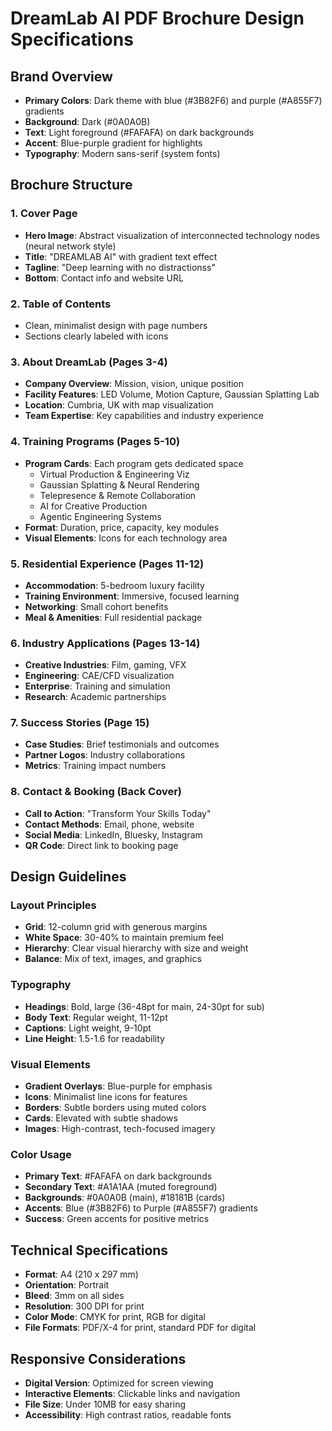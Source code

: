 # DreamLab AI PDF Brochure Design Specifications

## Brand Overview
- **Primary Colors**: Dark theme with blue (#3B82F6) and purple (#A855F7) gradients
- **Background**: Dark (#0A0A0B)
- **Text**: Light foreground (#FAFAFA) on dark backgrounds
- **Accent**: Blue-purple gradient for highlights
- **Typography**: Modern sans-serif (system fonts)

## Brochure Structure

### 1. Cover Page
- **Hero Image**: Abstract visualization of interconnected technology nodes (neural network style)
- **Title**: "DREAMLAB AI" with gradient text effect
- **Tagline**: "Deep learning with no distractionss"
- **Bottom**: Contact info and website URL

### 2. Table of Contents
- Clean, minimalist design with page numbers
- Sections clearly labeled with icons

### 3. About DreamLab (Pages 3-4)
- **Company Overview**: Mission, vision, unique position
- **Facility Features**: LED Volume, Motion Capture, Gaussian Splatting Lab
- **Location**: Cumbria, UK with map visualization
- **Team Expertise**: Key capabilities and industry experience

### 4. Training Programs (Pages 5-10)
- **Program Cards**: Each program gets dedicated space
  - Virtual Production & Engineering Viz
  - Gaussian Splatting & Neural Rendering
  - Telepresence & Remote Collaboration
  - AI for Creative Production
  - Agentic Engineering Systems
- **Format**: Duration, price, capacity, key modules
- **Visual Elements**: Icons for each technology area

### 5. Residential Experience (Pages 11-12)
- **Accommodation**: 5-bedroom luxury facility
- **Training Environment**: Immersive, focused learning
- **Networking**: Small cohort benefits
- **Meal & Amenities**: Full residential package

### 6. Industry Applications (Pages 13-14)
- **Creative Industries**: Film, gaming, VFX
- **Engineering**: CAE/CFD visualization
- **Enterprise**: Training and simulation
- **Research**: Academic partnerships

### 7. Success Stories (Page 15)
- **Case Studies**: Brief testimonials and outcomes
- **Partner Logos**: Industry collaborations
- **Metrics**: Training impact numbers

### 8. Contact & Booking (Back Cover)
- **Call to Action**: "Transform Your Skills Today"
- **Contact Methods**: Email, phone, website
- **Social Media**: LinkedIn, Bluesky, Instagram
- **QR Code**: Direct link to booking page

## Design Guidelines

### Layout Principles
- **Grid**: 12-column grid with generous margins
- **White Space**: 30-40% to maintain premium feel
- **Hierarchy**: Clear visual hierarchy with size and weight
- **Balance**: Mix of text, images, and graphics

### Typography
- **Headings**: Bold, large (36-48pt for main, 24-30pt for sub)
- **Body Text**: Regular weight, 11-12pt
- **Captions**: Light weight, 9-10pt
- **Line Height**: 1.5-1.6 for readability

### Visual Elements
- **Gradient Overlays**: Blue-purple for emphasis
- **Icons**: Minimalist line icons for features
- **Borders**: Subtle borders using muted colors
- **Cards**: Elevated with subtle shadows
- **Images**: High-contrast, tech-focused imagery

### Color Usage
- **Primary Text**: #FAFAFA on dark backgrounds
- **Secondary Text**: #A1A1AA (muted foreground)
- **Backgrounds**: #0A0A0B (main), #18181B (cards)
- **Accents**: Blue (#3B82F6) to Purple (#A855F7) gradients
- **Success**: Green accents for positive metrics

## Technical Specifications
- **Format**: A4 (210 x 297 mm)
- **Orientation**: Portrait
- **Bleed**: 3mm on all sides
- **Resolution**: 300 DPI for print
- **Color Mode**: CMYK for print, RGB for digital
- **File Formats**: PDF/X-4 for print, standard PDF for digital

## Responsive Considerations
- **Digital Version**: Optimized for screen viewing
- **Interactive Elements**: Clickable links and navigation
- **File Size**: Under 10MB for easy sharing
- **Accessibility**: High contrast ratios, readable fonts